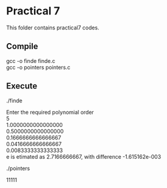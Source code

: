 # Practical 7
This folder contains practical7 codes.

## Compile 

gcc -o finde finde.c<br>
gcc -o  pointers pointers.c<br> 

## Execute

./finde<br>

Enter the required polynomial order<br>
5<br>
1.0000000000000000<br>
0.5000000000000000<br>
0.1666666666666667<br>
0.0416666666666667<br>
0.0083333333333333<br>
e is etimated as 2.7166666667, with difference -1.615162e-003<br>

./pointers<br>

11111
